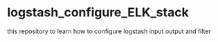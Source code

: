 # logstash_configure_ELK_stack
this repository to learn how to configure logstash input output and filter
